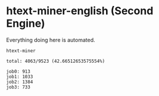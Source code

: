 # htext-miner-english (Second Engine)

Everything doing here is automated.

```
htext-miner

total: 4063/9523 (42.66512653575554%)

job0: 913
job1: 1033
job2: 1384
job3: 733
```